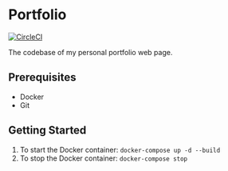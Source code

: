 # Portfolio

[![CircleCI](https://circleci.com/gh/9andresc/portfolio.svg?style=svg)](https://circleci.com/gh/9andresc/portfolio)

The codebase of my personal portfolio web page.

## Prerequisites

- Docker
- Git

## Getting Started

1. To start the Docker container: `docker-compose up -d --build`
2. To stop the Docker container: `docker-compose stop`
